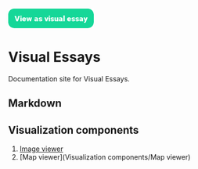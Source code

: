 <a href="https://visual-essays.app"><img src="/ve-button.png"></a>

# Visual Essays

Documentation site for Visual Essays.

## Markdown

## Visualization components

1. [Image viewer](Visualization-components/Image-viewer)
2. [Map viewer](Visualization components/Map viewer)
